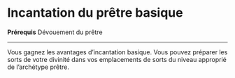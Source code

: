 # Incantation du prêtre basique

<p><strong>Prérequis</strong> Dévouement du prêtre</p>
<hr>
<p>Vous gagnez les avantages d’incantation basique. Vous pouvez préparer les sorts de votre divinité dans vos emplacements de sorts du niveau approprié de l’archétype prêtre.</p>
